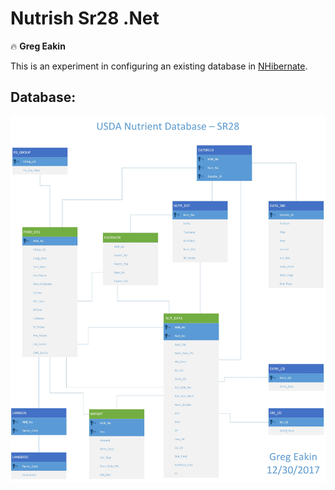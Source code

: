 # Nutrish Sr28 .Net
:fire: **Greg Eakin**

This is an experiment in configuring an existing database in [NHibernate](https://nhibernate.info/).

## Database:
[![USDA Nutrition Database](SR28lib/Nutrish%20SR28.jpg "USDA Nutrition Database")](https://www.ars.usda.gov/northeast-area/beltsville-md-bhnrc/beltsville-human-nutrition-research-center/methods-and-application-of-food-composition-laboratory/mafcl-site-pages/sr17-sr28/)
